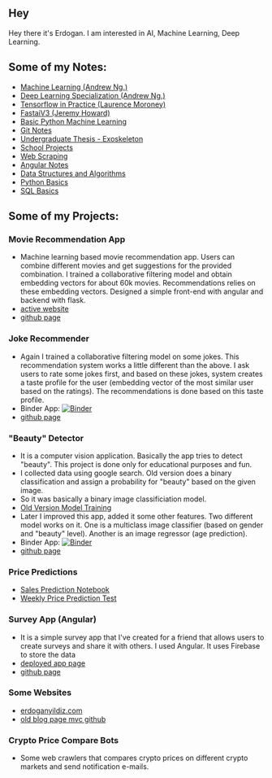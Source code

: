 ## Hey
Hey there it's Erdogan. I am interested in AI, Machine Learning, Deep Learning.

## Some of my Notes:
- [Machine Learning (Andrew Ng.)](https://github.com/yildize/MachineLearning-CourseContents-AndrewNg)
- [Deep Learning Specialization (Andrew Ng.)](https://github.com/yildize/DeepLearningSpecialization-AndrewNg)
- [Tensorflow in Practice (Laurence Moroney)](https://github.com/yildize/TensorflowInPractice-MyNotes)
- [FastaiV3 (Jeremy Howard)](https://github.com/yildize/FastaiV3-Notes)
- [Basic Python Machine Learning](https://github.com/yildize/Basic-MachineLearning-Python)
- [Git Notes](https://github.com/yildize/Git-MyNotes)
- [Undergraduate Thesis - Exoskeleton](https://github.com/yildize/Exeskeleton-Project-Files)
- [School Projects](https://github.com/yildize/Angular-MyNotes)
- [Web Scraping](https://github.com/yildize/WebScraping-MyNotes)
- [Angular Notes](https://github.com/yildize/Angular-MyNotes)
- [Data Structures and Algorithms](https://github.com/yildize/Data-Structures-and-Algorithms-Python-MyNotes)
- [Python Basics](https://github.com/yildize/Python-Basics-MyNotes)
- [SQL Basics](https://github.com/yildize/SQL-MyNotes)

## Some of my Projects:
### Movie Recommendation App
- Machine learning based movie recommendation app. Users can combine different movies and get suggestions for the provided combination. I trained a collaborative filtering model and obtain embedding vectors for about 60k movies. Recommendations relies on these embedding vectors. Designed a simple front-end with angular and backend with flask. 
- [active website](https://moviecocktail.netlify.app/)
- [github page](https://github.com/yildize/Movie-Cocktail-Project)

### Joke Recommender
- Again I trained a collaborative filtering model on some jokes. This recommendation system works a little different than the above. I ask users to rate some jokes first, and based on these jokes, system creates a taste profile for the user (embedding vector of the most similar user based on the ratings). The recommendations is done based on this taste profile.
- Binder App: [![Binder](https://mybinder.org/badge_logo.svg)](https://mybinder.org/v2/gh/yildize/CollaborativeFiltering_JesterApp/main?urlpath=voila%2Frender%2FjesterApp.ipynb)
- [github page](https://github.com/yildize/CollaborativeFiltering_JesterApp)

### "Beauty" Detector 
- It is a computer vision application. Basically the app tries to detect "beauty". This project is done only for educational purposes and fun.
- I collected data using google search. Old version does a binary classification and assign a probability for "beauty" based on the given image.
- So it was basically a binary image classificiation model.
- [Old Version Model Training](https://github.com/yildize/BeautyDetector)
- Later I improved this app, added it some other features. Two different model works on it. One is a multiclass image classifier (based on gender and "beauty" level). Another is an image regressor (age prediction). 
- Binder App: [![Binder](https://mybinder.org/badge_logo.svg)](https://mybinder.org/v2/gh/yildize/isBeautifulV3/main?urlpath=voila%2Frender%2FisBeautifulV3-Voila.ipynb)
- [github page](https://github.com/yildize/isBeautifulV3)

### Price Predictions
- [Sales Prediction Notebook](https://github.com/yildize/Predict-Future-Sales) 
- [Weekly Price Prediction Test](https://github.com/yildize/BtcWeeklyClassification-FromImages-Using-GramianAngularField)

### Survey App (Angular)
- It is a simple survey app that I've created for a friend that allows users to create surveys and share it with others. I used Angular. It uses Firebase to store the data
- [deployed app page](https://meltemsurvey.web.app/)
- [github page](https://github.com/yildize/Survey-App-Angular)

### Some Websites
- [erdoganyildiz.com](http://www.erdoganyildiz.com/)
- [old blog page mvc github](https://github.com/yildize/BlogWebsite-MVC)

### Crypto Price Compare Bots
- Some web crawlers that compares crypto prices on different crypto markets and send notification e-mails.

